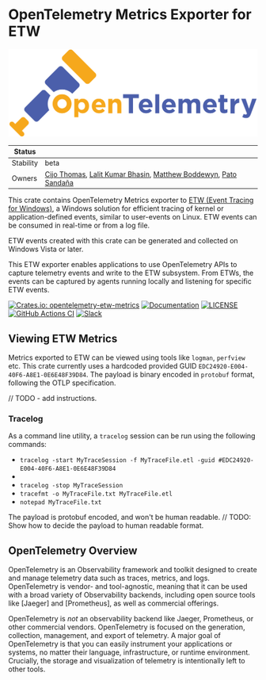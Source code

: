 # OpenTelemetry Metrics Exporter for ETW

![OpenTelemetry — An observability framework for cloud-native software.][splash]

[splash]: https://raw.githubusercontent.com/open-telemetry/opentelemetry-rust/main/assets/logo-text.png

| Status        |           |
| ------------- |-----------|
| Stability     | beta      |
| Owners        | [Cijo Thomas](https://github.com/cijothomas), [Lalit Kumar Bhasin](https://github.com/lalitb), [Matthew Boddewyn](https://github.com/mattbodd), [Pato Sandaña](https://github.com/psandana)|

This crate contains OpenTelemetry Metrics exporter to
[ETW (Event Tracing for Windows)](https://learn.microsoft.com/en-us/windows-hardware/drivers/devtest/event-tracing-for-windows--etw-), a Windows solution
for efficient tracing of kernel or application-defined events, similar to user-events on Linux.
ETW events can be consumed in real-time or from a log file.

ETW events created with this crate can be generated and collected on Windows Vista or later.

This ETW exporter enables applications to use OpenTelemetry APIs to capture telemetry events and write to the ETW subsystem. From ETWs, the events can be
captured by agents running locally and listening for specific ETW events.

[![Crates.io: opentelemetry-etw-metrics](https://img.shields.io/crates/v/opentelemetry-etw-metrics.svg)](https://crates.io/crates/opentelemetry-etw-metrics)
[![Documentation](https://docs.rs/opentelemetry-etw-metrics/badge.svg)](https://docs.rs/opentelemetry-etw-metrics)
[![LICENSE](https://img.shields.io/crates/l/opentelemetry-etw-metrics)](./LICENSE)
[![GitHub Actions CI](https://github.com/open-telemetry/opentelemetry-rust/workflows/CI/badge.svg)](https://github.com/open-telemetry/opentelemetry-rust/actions?query=workflow%3ACI+branch%3Amain)
[![Slack](https://img.shields.io/badge/slack-@cncf/otel/rust-brightgreen.svg?logo=slack)](https://cloud-native.slack.com/archives/C03GDP0H023)

## Viewing ETW Metrics

Metrics exported to ETW can be viewed using tools like `logman`, `perfview` etc. This crate currently uses
a hardcoded provided GUID `EDC24920-E004-40F6-A8E1-0E6E48F39D84`. The payload is binary encoded in `protobuf`
format, following the OTLP specification.

// TODO - add instructions.

### Tracelog
As a command line utility, a `tracelog` session can be run using the following commands:
- `tracelog -start MyTraceSession -f MyTraceFile.etl -guid #EDC24920-E004-40F6-A8E1-0E6E48F39D84`
- <run Rust code to emit ETW events>
- `tracelog -stop MyTraceSession`
- `tracefmt -o MyTraceFile.txt MyTraceFile.etl`
- `notepad MyTraceFile.txt`

The payload is protobuf encoded, and won't be human readable. // TODO: Show how
to decide the payload to human readable format.

## OpenTelemetry Overview

OpenTelemetry is an Observability framework and toolkit designed to create and
manage telemetry data such as traces, metrics, and logs. OpenTelemetry is
vendor- and tool-agnostic, meaning that it can be used with a broad variety of
Observability backends, including open source tools like [Jaeger] and
[Prometheus], as well as commercial offerings.

OpenTelemetry is *not* an observability backend like Jaeger, Prometheus, or other
commercial vendors. OpenTelemetry is focused on the generation, collection,
management, and export of telemetry. A major goal of OpenTelemetry is that you
can easily instrument your applications or systems, no matter their language,
infrastructure, or runtime environment. Crucially, the storage and visualization
of telemetry is intentionally left to other tools.